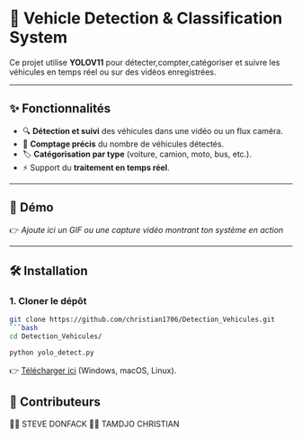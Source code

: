 # 🚗 Vehicle Detection & Classification System  
Ce projet utilise **YOLOV11** pour détecter,compter,catégoriser et suivre les véhicules en temps réel ou sur des vidéos enregistrées.  

---

## ✨ Fonctionnalités  

- 🔍 **Détection et suivi** des véhicules dans une vidéo ou un flux caméra.  
- 🔢 **Comptage précis** du nombre de véhicules détectés.  
- 🏷️ **Catégorisation par type** (voiture, camion, moto, bus, etc.).    
- ⚡ Support du **traitement en temps réel**.  

---

## 📸 Démo  

👉 *Ajoute ici un GIF ou une capture vidéo montrant ton système en action*  

---

## 🛠️ Installation  

### 1. Cloner le dépôt  
```bash
git clone https://github.com/christian1706/Detection_Vehicules.git
```bash
cd Detection_Vehicules/
```
```bash
python yolo_detect.py
```
👉 [Télécharger ici](https://www.anaconda.com/download) (Windows, macOS, Linux). 


## 🤝 Contributeurs

👩‍💻 STEVE DONFACK
👨‍💻 TAMDJO CHRISTIAN
